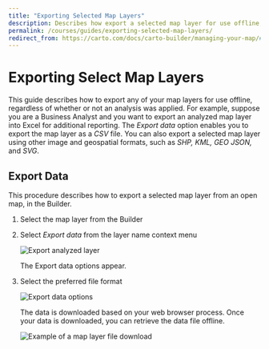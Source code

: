 ```yaml
---
title: "Exporting Selected Map Layers"
description: Describes how export a selected map layer for use offline, by your preferred file format.
permalink: /courses/guides/exporting-selected-map-layers/
redirect_from: https://carto.com/docs/carto-builder/managing-your-map/#export-map
---
```


# Exporting Select Map Layers

This guide describes how to export any of your map layers for use offline, regardless of whether or not an analysis was applied. For example, suppose you are a Business Analyst and you want to export an analyzed map layer into Excel for additional reporting. The _Export data_ option enables you to export the map layer as a _CSV_ file. You can also export a selected map layer using other image and geospatial formats, such as _SHP, KML, GEO JSON,_ and _SVG_.

## Export Data

This procedure describes how to export a selected map layer from an open map, in the Builder.

1. Select the map layer from the Builder

2. Select _Export data_ from the layer name context menu

    <span class="wrap-border"><img src="/academy/img/common/export_analyzed_layer.jpg" alt="Export analyzed layer" /></span>

    The Export data options appear.

2. Select the preferred file format  

    <span class="wrap-border"><img src="/academy/img/common/export_data_options.jpg" alt="Export data options" /></span>

    The data is downloaded based on your web browser process. Once your data is downloaded, you can retrieve the data file offline.

    <span class="wrap-border"><img src="/academy/img/guides/export_data/downloaded_file.jpg" alt="Example of a map layer file download" /></span>
